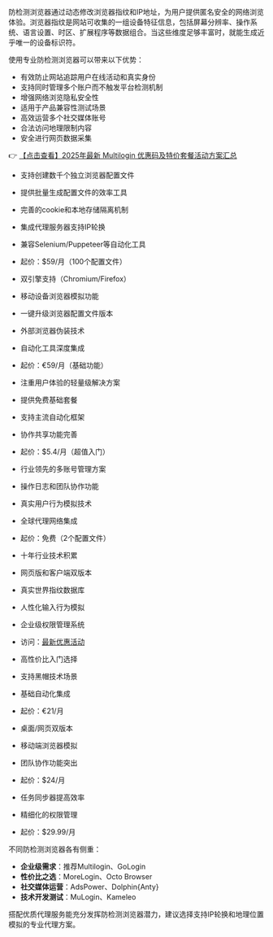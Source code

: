 
防检测浏览器通过动态修改浏览器指纹和IP地址，为用户提供匿名安全的网络浏览体验。浏览器指纹是网站可收集的一组设备特征信息，包括屏幕分辨率、操作系统、语言设置、时区、扩展程序等数据组合。当这些维度足够丰富时，就能生成近乎唯一的设备标识符。


使用专业防检测浏览器可以带来以下优势：
- 有效防止网站追踪用户在线活动和真实身份
- 支持同时管理多个账户而不触发平台检测机制
- 增强网络浏览隐私安全性
- 适用于产品兼容性测试场景
- 高效运营多个社交媒体账号
- 合法访问地理限制内容
- 安全进行网页数据采集

👉 [【点击查看】2025年最新 Multilogin 优惠码及特价套餐活动方案汇总](https://bit.ly/multIlogin)


- 支持创建数千个独立浏览器配置文件
- 提供批量生成配置文件的效率工具
- 完善的cookie和本地存储隔离机制
- 集成代理服务器支持IP轮换
- 兼容Selenium/Puppeteer等自动化工具
- 起价：$59/月（100个配置文件）

- 双引擎支持（Chromium/Firefox）
- 移动设备浏览器模拟功能
- 一键升级浏览器配置文件版本
- 外部浏览器伪装技术
- 自动化工具深度集成
- 起价：€59/月（基础功能）

- 注重用户体验的轻量级解决方案
- 提供免费基础套餐
- 支持主流自动化框架
- 协作共享功能完善
- 起价：$5.4/月（超值入门）

- 行业领先的多账号管理方案
- 操作日志和团队协作功能
- 真实用户行为模拟技术
- 全球代理网络集成
- 起价：免费（2个配置文件）

- 十年行业技术积累
- 网页版和客户端双版本
- 真实世界指纹数据库
- 人性化输入行为模拟
- 企业级权限管理系统
- 访问：[最新优惠活动](https://bit.ly/multIlogin)

- 高性价比入门选择
- 支持黑帽技术场景
- 基础自动化集成
- 起价：€21/月

- 桌面/网页双版本
- 移动端浏览器模拟
- 团队协作功能突出
- 起价：$24/月

- 任务同步器提高效率
- 精细化的权限管理
- 起价：$29.99/月


不同防检测浏览器各有侧重：
- **企业级需求**：推荐Multilogin、GoLogin
- **性价比之选**：MoreLogin、Octo Browser
- **社交媒体运营**：AdsPower、Dolphin{Anty}
- **技术开发测试**：MuLogin、Kameleo

搭配优质代理服务能充分发挥防检测浏览器潜力，建议选择支持IP轮换和地理位置模拟的专业代理方案。
